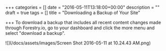 +++
categories = []
date = "2016-05-11T13:18:00+00:00"
description = ""
draft = true
tags = []
title = "Downloading a Backup of Your Site"

+++
To download a backup that includes all recent content changes made through Forestry.io, go to your dashboard and click the more menu and select "download a backup".

![](/docs/assets/images/Screen Shot 2016-05-11 at 10.24.43 AM.png)